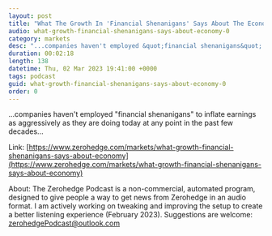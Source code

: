 ```yaml
---
layout: post
title: "What The Growth In 'Financial Shenanigans' Says About The Economy"
audio: what-growth-financial-shenanigans-says-about-economy-0
category: markets
desc: "...companies haven't employed &quot;financial shenanigans&quot; to inflate earnings as aggressively as they are doing today at any point in the past few decades..."
duration: 00:02:18
length: 138
datetime: Thu, 02 Mar 2023 19:41:00 +0000
tags: podcast
guid: what-growth-financial-shenanigans-says-about-economy-0
order: 0
---
```

...companies haven't employed &quot;financial shenanigans&quot; to inflate earnings as aggressively as they are doing today at any point in the past few decades...

Link: [https://www.zerohedge.com/markets/what-growth-financial-shenanigans-says-about-economy](https://www.zerohedge.com/markets/what-growth-financial-shenanigans-says-about-economy)

About: The Zerohedge Podcast is a non-commercial, automated program, designed to give people a way to get news from Zerohedge in an audio format.  I am actively working on tweaking and improving the setup to create a better listening experience (February 2023).  Suggestions are welcome: [zerohedgePodcast@outlook.com](mailto:zerohedgePodcast@outlook.com)